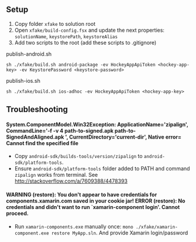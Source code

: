 ## Setup

1. Copy folder `xfake` to solution root
1. Open `xfake/build-config.fsx` and update the next properties: `solutionName`, `keystorePath`, `keystoreAlias`
1. Add two scripts to the root (add these scripts to .gitignore)

publish-android.sh
```
sh ./xfake/build.sh android-package -ev HockeyAppApiToken <hockey-app-key> -ev KeystorePassword <keystore-password>
```

publish-ios.sh
```
sh ./xfake/build.sh ios-adhoc -ev HockeyAppApiToken <hockey-app-key>
```

## Troubleshooting

#### System.ComponentModel.Win32Exception: ApplicationName='zipalign', CommandLine='-f -v 4 path-to-signed.apk path-to-SignedAndAligned.apk ', CurrentDirectory='current-dir', Native error= Cannot find the specified file

* Copy `android-sdk/builds-tools/version/zipalign` to `android-sdk/platform-tools`.
* Ensure `android-sdk/platform-tools` folder added to PATH and command `zipalign` works from terminal. See  http://stackoverflow.com/a/7609388/4478393

#### WARNING (restore): You don't appear to have credentials for components.xamarin.com saved in your cookie jar! ERROR (restore): No credentials and didn't want to run `xamarin-component login'. Cannot proceed.

* Run `xamarin-components.exe` manually once: `mono ./xfake/xamarin-component.exe restore MyApp.sln`. And provide Xamarin login/password
